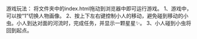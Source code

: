 游戏玩法：
将文件夹中的index.html拖动到浏览器中即可运行游戏。
1、游戏中，可以按“1”切换人物画像。
2、按上下左右键控制小人的移动，避免碰到移动的小虫。小人到达对面的河流时，完成任务，并显示一颗星星✨。
3、小人碰到小虫将回到起点。